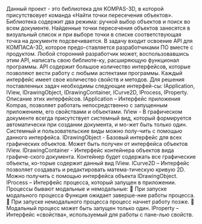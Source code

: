 Данный проект - это библиотека для KOMPAS-3D, в которой присутствовует команда «Найти точки пересечения объектов».
Библиотека содержит два режима: ручной выбор объектов и поиск во всем документе. Найденные точки пересечения объектов занесятся в визуальный список и при выборе точки в списке соответствующая точка на документе подсвечивается.
В задачу входит освоение API для КОМПАСА-3D, которое предо-ставляется разработчиками ПО вместе с продуктом. Любой сторонний разработчик может, воспользовавшись этим API, написать свою библиоте-ку, расширяющую функционал программы.
API содержит большое количество интерфейсов, которые позволяют вести работу с любыми аспектами программы. Каждый интерфейс имеет свое количество свойств и методов.
Для решения поставленных задач необходимы следующие интерфей-сы: IApplication, IView, IDrawingObject, IDrawingContainer, ICurve2D, IProcess, IProperty. Описание этих интерфейсов.
IApplication – Интерфейс приложения Kompas, позволяет работать непосредственно с запущенным приложением, его свойствами и объектами.
IView - В графическом документе всегда присутствует системный вид, который формируется автоматически при создании документа, и мо-жет быть только один. Системный и пользовательские виды можно полу-чить с помощью данного интерфейса.
IDrawingObject - Базовый интерфейс для всех графических объектов. Может быть получен от интерфейса объектов IView.
IDrawingContainer - Интерфейс контейнера объектов вида графиче-ского документа. Контейнер будет содержать все графические объекты, ко-торые содержит данный вид IView.
ICurve2D – Интерфейс позволяет создавать и редактировать матема-тическую кривую 2D. Можно получить с помощью интерфейса объекта IDrawingObject.
IProcess – Интерфейс процесса, который запущен в приложении. Процессы бывают модальные и немодальные:
	При запуске модального процесса Функция ожидает заверше-ние работы процесса.
	При запуске немодального процесса процесс начнет работу позже.
	Модальный процесс может быть запущен только один.
IProperty – Интерфейс «свойства», используемый для работы с пане-лью свойств.
